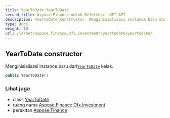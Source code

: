 ```yaml
---
title: YearToDate.YearToDate
second_title: Aspose.Finance untuk Referensi .NET API
description: YearToDate konstruktor. Menginisialisasi instance baru dariYearToDate kelas.
type: docs
weight: 10
url: /id/net/aspose.finance.ofx.investment/yeartodate/yeartodate/
---
```

## YearToDate constructor

Menginisialisasi instance baru dari[`YearToDate`](../) kelas.

```csharp
public YearToDate()
```

### Lihat juga

* class [YearToDate](../)
* ruang nama [Aspose.Finance.Ofx.Investment](../../yeartodate/)
* perakitan [Aspose.Finance](../../../)


